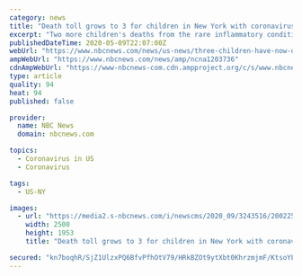 ```yaml
---
category: news
title: "Death toll grows to 3 for children in New York with coronavirus-related inflammatory syndrome"
excerpt: "Two more children's deaths from the rare inflammatory condition were reported a day after a 5-year-old's death became the first in the U.S. from the condition."
publishedDateTime: 2020-05-09T22:07:00Z
webUrl: "https://www.nbcnews.com/news/us-news/three-children-have-now-died-new-york-covid-19-related-n1203736"
ampWebUrl: "https://www.nbcnews.com/news/amp/ncna1203736"
cdnAmpWebUrl: "https://www-nbcnews-com.cdn.ampproject.org/c/s/www.nbcnews.com/news/amp/ncna1203736"
type: article
quality: 94
heat: 94
published: false

provider:
  name: NBC News
  domain: nbcnews.com

topics:
  - Coronavirus in US
  - Coronavirus

tags:
  - US-NY

images:
  - url: "https://media2.s-nbcnews.com/i/newscms/2020_09/3243516/200225-coronavirus-al-1227_91a8334230bc8344d8d0d1a1ade82096.jpg"
    width: 2500
    height: 1953
    title: "Death toll grows to 3 for children in New York with coronavirus-related inflammatory syndrome"

secured: "kn7boqhR/SjZ1UlzxPQ6BfvPfhOtV79/HRkBZOt9ytXbt0KhrzmjmF/KtsoYL6ClahX9q5drA9CdGvIM76Zz4cjEYOUUZXMRDXKYhmlgt5sCIp15Y1rZy/FfLTBfaWU27eg82ZONDHGrvnVeDlfMI85bONHR0rpAwgky1CbsFhIOwCNvP63FNtkDeb5a9mNXkyAMEF5ih51aNHTKH1ybAixu694HlBXns9OS9I2SlcgRxoJGCwqvnlDkif14YlYRFeTHEThAggXA8MJ8I7+r5ZeIyBQRoDe9kRKD3Cvy+i53EqSUoRcTCtGQP81iwBMZ;ngqTlFBvlN4LDZCNBlQzjw=="
---
```


